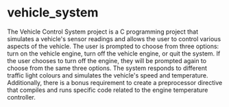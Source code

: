 # vehicle_system
The Vehicle Control System project is a C programming project that simulates a vehicle's sensor readings and allows the user to control various aspects of the vehicle. The user is prompted to choose from three options: turn on the vehicle engine, turn off the vehicle engine, or quit the system. If the user chooses to turn off the engine, they will be prompted again to choose from the same three options. The system responds to different traffic light colours and simulates the vehicle's speed and temperature. Additionally, there is a bonus requirement to create a preprocessor directive that compiles and runs specific code related to the engine temperature controller.

